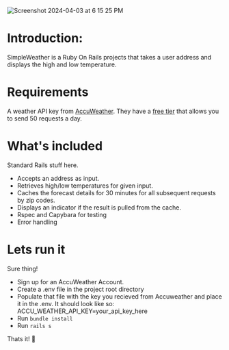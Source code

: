 
![Screenshot 2024-04-03 at 6 15 25 PM](https://github.com/thedayisntgray/SimpleWeather/assets/4859128/9ac396a9-ccc0-4e10-8ea4-f127cd9bf4ef)

# Introduction:
SimpleWeather is a Ruby On Rails projects that takes a user address and displays the high and low temperature.

# Requirements
A weather API key from [AccuWeather](https://developer.accuweather.com/). They have a [free tier](https://developer.accuweather.com/packages) that allows you to send 50 requests a day.

# What's included
Standard Rails stuff here.

- Accepts an address as input.
- Retrieves high/low temperatures for given input.
- Caches the forecast details for 30 minutes for all subsequent requests by zip codes.
- Displays an indicator if the result is pulled from the cache.
- Rspec and Capybara for testing
- Error handling

# Lets run it
Sure thing! 

- Sign up for an AccuWeather Account.
- Create a .env file in the project root directory
- Populate that file with the key you recieved from Accuweather and place it in the .env. It should look like so: ACCU_WEATHER_API_KEY=your_api_key_here
- Run ```bundle install```
- Run ```rails s```

Thats it! 👋
